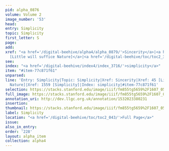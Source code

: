 ```yaml
---
pid: alpha_0876
volume: Volume 2
image_number: '53'
head: 
entry: Simplicity
topic: Simplicity
first_letter: S
page: 
add: 
xref: "<a href='/digital-beehive/alpha4/alpha_0879/'>Sincerity</a>|<a href='/digital-beehive/num1/num_0045/'>45
  [Little will suffice Nature]</a>|<a href='/digital-beehive/toc/toc2_306/'>1559 [Simplicity]</a>"
see: 
index: "<a href='/digital-beehive/index4/index_3716/'>simplicity</a>"
item: "#item-77c871f61"
unparsed: 
line: 'Entry: Simplicity|Topic: Simplicity|Xref: Sincerity|Xref: 45 [Little will suffice
  Nature]|Xref: 1559 [Simplicity]|Index: simplicity|#item-77c871f61'
selection: https://stacks.stanford.edu/image/iiif/fm855tg5659%2F1607_0520/324,945,3050,566/full/0/default.jpg
full_image: https://stacks.stanford.edu/image/iiif/fm855tg5659%2F1607_0520/full/full/0/default.jpg
annotation_uri: http://dev.llgc.org.uk/annotation/1532023380231
insertion: 
thumbnail: https://stacks.stanford.edu/image/iiif/fm855tg5659%2F1607_0520/324,945,600,180/250,/0/default.jpg
label: Simplicity
location: "<a href='/digital-beehive/toc/toc2_043/'>Full Page</a>"
issue: 
also_in_entry: 
order: '228'
layout: alpha_item
collection: alpha4
---
```

